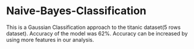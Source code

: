 # Naive-Bayes-Classification
This is a Gaussian Classification approach to the titanic dataset(5 rows dataset).
Accuracy of the model was 62%. 
Accuracy can be increased by using more features in our analysis.
